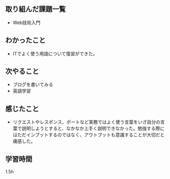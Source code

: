 ## 取り組んだ課題一覧
* Web技術入門
## わかったこと
* ITでよく使う用語について復習ができた。
## 次やること
* ブログを書いてみる
* 英語学習
## 感じたこと
* リクエストやレスポンス、ポートなど実務ではよく使う言葉をいざ自分の言葉で説明しようとすると、なかなか上手く説明できなかった。勉強する際にはただインプットするのではなく、アウトプットも意識することが大切だと痛感した。
## 学習時間
1.5h